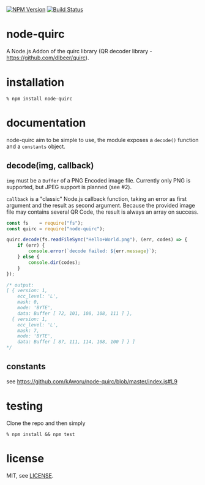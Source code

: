 [![NPM Version](https://img.shields.io/npm/v/node-quirc.svg)](https://npmjs.org/package/node-quirc)
[![Build Status](https://travis-ci.org/kAworu/node-quirc.svg?branch=master)](https://travis-ci.org/kAworu/node-quirc)

# node-quirc
A Node.js Addon of the quirc library (QR decoder library - https://github.com/dlbeer/quirc).

# installation
```
% npm install node-quirc
```

# documentation
node-quirc aim to be simple to use, the module exposes a `decode()` function
and a `constants` object.


## decode(img, callback)
`img` must be a `Buffer` of a PNG Encoded image file. Currently only PNG is
supported, but JPEG support is planned (see #2).

`callback` is a "classic" Node.js callback function, taking an error as first
argument and the result as second argument. Because the provided image file may
contains several QR Code, the result is always an array on success.
```javascript
const fs    = require("fs");
const quirc = require("node-quirc");

quirc.decode(fs.readFileSync("Hello+World.png"), (err, codes) => {
    if (err) {
        console.error(`decode failed: ${err.message}`);
    } else {
        console.dir(codes);
    }
});

/* output:
[ { version: 1,
    ecc_level: 'L',
    mask: 0,
    mode: 'BYTE',
    data: Buffer [ 72, 101, 108, 108, 111 ] },
  { version: 1,
    ecc_level: 'L',
    mask: 7,
    mode: 'BYTE',
    data: Buffer [ 87, 111, 114, 108, 100 ] } ]
*/
```

## constants
see https://github.com/kAworu/node-quirc/blob/master/index.js#L9


# testing
Clone the repo and then simply
```
% npm install && npm test
```

# license
MIT, see [LICENSE](./LICENSE).
